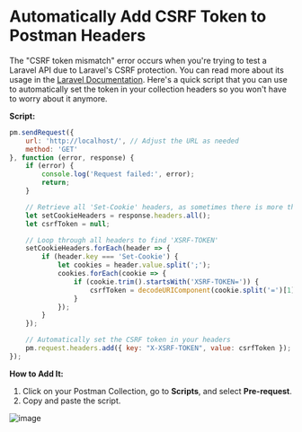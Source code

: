 # Automatically Add CSRF Token to Postman Headers

The "CSRF token mismatch" error occurs when you're trying to test a Laravel API due to Laravel's CSRF protection. You can read more about its usage in the [Laravel Documentation](https://laravel.com/docs/11.x/csrf). Here's a quick script that you can use to automatically set the token in your collection headers so you won't have to worry about it anymore.

**Script:**

```javascript
pm.sendRequest({
    url: 'http://localhost/', // Adjust the URL as needed
    method: 'GET'
}, function (error, response) {
    if (error) {
        console.log('Request failed:', error);
        return;
    }

    // Retrieve all 'Set-Cookie' headers, as sometimes there is more than one, like the 'laravel_session' cookie
    let setCookieHeaders = response.headers.all();
    let csrfToken = null;

    // Loop through all headers to find 'XSRF-TOKEN'
    setCookieHeaders.forEach(header => {
        if (header.key === 'Set-Cookie') {
            let cookies = header.value.split(';');
            cookies.forEach(cookie => {
                if (cookie.trim().startsWith('XSRF-TOKEN=')) {
                    csrfToken = decodeURIComponent(cookie.split('=')[1]);
                }
            });
        }
    });

    // Automatically set the CSRF token in your headers
    pm.request.headers.add({ key: "X-XSRF-TOKEN", value: csrfToken });
});
```

**How to Add It:**

1. Click on your Postman Collection, go to **Scripts**, and select **Pre-request**.
2. Copy and paste the script.

![image](https://github.com/user-attachments/assets/df30e47f-090c-4108-9951-7660fd6c8434)


